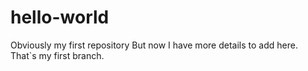 # hello-world
Obviously my first repository
But now I have more details to add here. That`s my first branch.
